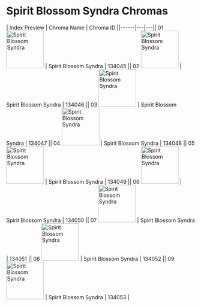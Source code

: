 # Spirit Blossom Syndra Chromas

| Index  Preview | Chroma Name | Chroma ID ||------|---|---|| 01  <img src='https://raw.communitydragon.org/latest/plugins/rcp-be-lol-game-data/global/default/v1/champion-chroma-images/134/134045.png' alt='Spirit Blossom Syndra' width='100'> | Spirit Blossom Syndra | 134045 || 02  <img src='https://raw.communitydragon.org/latest/plugins/rcp-be-lol-game-data/global/default/v1/champion-chroma-images/134/134046.png' alt='Spirit Blossom Syndra' width='100'> | Spirit Blossom Syndra | 134046 || 03  <img src='https://raw.communitydragon.org/latest/plugins/rcp-be-lol-game-data/global/default/v1/champion-chroma-images/134/134047.png' alt='Spirit Blossom Syndra' width='100'> | Spirit Blossom Syndra | 134047 || 04  <img src='https://raw.communitydragon.org/latest/plugins/rcp-be-lol-game-data/global/default/v1/champion-chroma-images/134/134048.png' alt='Spirit Blossom Syndra' width='100'> | Spirit Blossom Syndra | 134048 || 05  <img src='https://raw.communitydragon.org/latest/plugins/rcp-be-lol-game-data/global/default/v1/champion-chroma-images/134/134049.png' alt='Spirit Blossom Syndra' width='100'> | Spirit Blossom Syndra | 134049 || 06  <img src='https://raw.communitydragon.org/latest/plugins/rcp-be-lol-game-data/global/default/v1/champion-chroma-images/134/134050.png' alt='Spirit Blossom Syndra' width='100'> | Spirit Blossom Syndra | 134050 || 07  <img src='https://raw.communitydragon.org/latest/plugins/rcp-be-lol-game-data/global/default/v1/champion-chroma-images/134/134051.png' alt='Spirit Blossom Syndra' width='100'> | Spirit Blossom Syndra | 134051 || 08  <img src='https://raw.communitydragon.org/latest/plugins/rcp-be-lol-game-data/global/default/v1/champion-chroma-images/134/134052.png' alt='Spirit Blossom Syndra' width='100'> | Spirit Blossom Syndra | 134052 || 09  <img src='https://raw.communitydragon.org/latest/plugins/rcp-be-lol-game-data/global/default/v1/champion-chroma-images/134/134053.png' alt='Spirit Blossom Syndra' width='100'> | Spirit Blossom Syndra | 134053 |